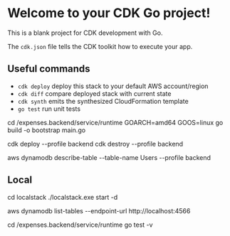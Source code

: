 # Welcome to your CDK Go project!

This is a blank project for CDK development with Go.

The `cdk.json` file tells the CDK toolkit how to execute your app.

## Useful commands

 * `cdk deploy`      deploy this stack to your default AWS account/region
 * `cdk diff`        compare deployed stack with current state
 * `cdk synth`       emits the synthesized CloudFormation template
 * `go test`         run unit tests

cd /expenses.backend/service/runtime
GOARCH=amd64 GOOS=linux go build -o bootstrap main.go

cdk deploy --profile backend
cdk destroy --profile backend

aws dynamodb describe-table --table-name Users --profile backend

## Local

cd localstack
./localstack.exe start -d

aws dynamodb list-tables --endpoint-url http://localhost:4566

cd /expenses.backend/service/runtime
go test -v



